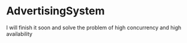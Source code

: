 # AdvertisingSystem
I will finish it soon and solve the problem of high concurrency and high availability
